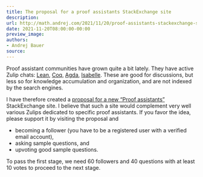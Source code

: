 ```yaml
---
title: The proposal for a proof assistants StackExchange site
description:
url: http://math.andrej.com/2021/11/20/proof-assistants-stackexchange-site/
date: 2021-11-20T08:00:00-00:00
preview_image:
authors:
- Andrej Bauer
source:
---
```


<p>Proof assistant communities have grown quite a bit lately. They have active Zulip chats: <a href="https://leanprover.zulipchat.com/">Lean</a>, <a href="https://rocq-prover.zulipchat.com/">Coq</a>, <a href="https://agda.zulipchat.com/">Agda</a>, <a href="https://isabelle.zulipchat.com/">Isabelle</a>. These are good for discussions, but less so for knowledge accumulation and organization, and are not indexed by the search engines.</p>

<p>I have therefore created a <a href="https://area51.stackexchange.com/proposals/126242/proof-assistants?referrer=YjczN2ZjMzMyYWRkYjYwOTMzMzJhMjRmZDNiZDJkZGQ1ZGE4MzFiZWQ3YzRlMjYzMzdiMTMxZTBkOTg1ZWNkMdt2-If5yCiayS9kTjQT0iElh8l0mRnZ3CnkNXRmWJGq0">proposal for a new &ldquo;Proof assistants&rdquo;</a> StackExchange site. I believe that such a site would complement very well various Zulips dedicated to specific proof assistants. If you favor the idea, please support it by visiting the proposal and</p>

<ul>
  <li>becoming a follower (you have to be a registered user with a verified email account),</li>
  <li>asking sample questions, and</li>
  <li>upvoting good sample questions.</li>
</ul>

<p>To pass the first stage, we need 60 followers and 40 questions with at least 10 votes to proceed to the next stage.</p>
